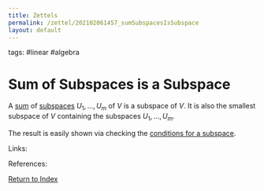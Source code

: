 ```yaml
---
title: Zettels
permalink: /zettel/202102061457_sumSubspacesIsSubspace
layout: default
---
```

tags: #linear #algebra

# Sum of Subspaces is a Subspace

A [sum](202102061453_sumOfSubsetsDefinition) of [subspaces](202102061429_subspaceDefinition) $U_1, \ldots, U_m$ of $V$ is a subspace of 
$V$. It is also the smallest subspace of $V$ containing the subspaces $U_1, \ldots, U_m$.

The result is easily shown via checking the [conditions for a subspace](202102061434_conditionsSubspace).

Links: 

References: 

[Return to Index](index)
